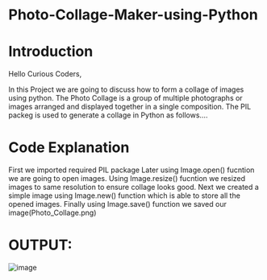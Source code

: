 # Photo-Collage-Maker-using-Python

# Introduction
Hello Curious Coders,

In this Project we are going to discuss how to form a collage of images using python. The Photo Collage is a group of multiple photographs or images arranged and displayed together in a single composition. The PIL packeg is used to generate a collage in Python as follows….

# Code Explanation
First we imported required PIL package
Later using Image.open() fucntion we are going to open images. 
Using Image.resize() fucntion we resized images to same resolution to ensure collage looks good.
Next we created a simple image using Image.new() function which is able to store all the opened images.
Finally using Image.save() function we saved our image(Photo_Collage.png)

# OUTPUT:

![image](https://github.com/user-attachments/assets/4712dbe0-00ef-4291-861b-1b3a7d54c7cc)
